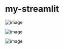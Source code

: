# my-streamlit

![image](https://github.com/user-attachments/assets/6cc013d4-155f-46a9-92f9-18ca2aa88541)

![image](https://github.com/user-attachments/assets/304a5174-962c-4c96-b5ac-2b166fe89b82)

![image](https://github.com/user-attachments/assets/1bdf3d1e-b24b-4e60-ad3d-cac48b0337bd)
